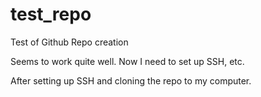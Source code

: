 # test_repo
Test of Github Repo creation

Seems to work quite well.  Now I need to set up SSH, etc.

After setting up SSH and cloning the repo to my computer.
